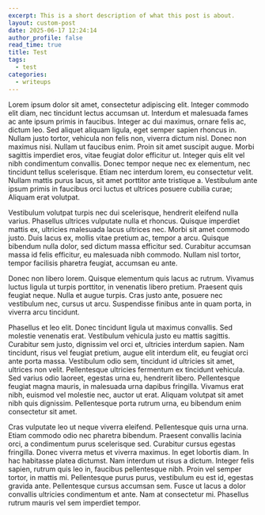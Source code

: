 ```yaml
---
excerpt: This is a short description of what this post is about.
layout: custom-post
date: 2025-06-17 12:24:14
author_profile: false
read_time: true
title: Test
tags:
  - test
categories:
  - writeups
---
```

Lorem ipsum dolor sit amet, consectetur adipiscing elit. Integer commodo elit diam, nec tincidunt lectus accumsan ut. Interdum et malesuada fames ac ante ipsum primis in faucibus. Integer ac dui maximus, ornare felis ac, dictum leo. Sed aliquet aliquam ligula, eget semper sapien rhoncus in. Nullam justo tortor, vehicula non felis non, viverra dictum nisl. Donec non maximus nisi. Nullam ut faucibus enim. Proin sit amet suscipit augue. Morbi sagittis imperdiet eros, vitae feugiat dolor efficitur ut. Integer quis elit vel nibh condimentum convallis. Donec tempor neque nec ex elementum, nec tincidunt tellus scelerisque. Etiam nec interdum lorem, eu consectetur velit. Nullam mattis purus lacus, sit amet porttitor ante tristique a. Vestibulum ante ipsum primis in faucibus orci luctus et ultrices posuere cubilia curae; Aliquam erat volutpat.

Vestibulum volutpat turpis nec dui scelerisque, hendrerit eleifend nulla varius. Phasellus ultrices vulputate nulla et rhoncus. Quisque imperdiet mattis ex, ultricies malesuada lacus ultrices nec. Morbi sit amet commodo justo. Duis lacus ex, mollis vitae pretium ac, tempor a arcu. Quisque bibendum nulla dolor, sed dictum massa efficitur sed. Curabitur accumsan massa id felis efficitur, eu malesuada nibh commodo. Nullam nisl tortor, tempor facilisis pharetra feugiat, accumsan eu ante.

Donec non libero lorem. Quisque elementum quis lacus ac rutrum. Vivamus luctus ligula ut turpis porttitor, in venenatis libero pretium. Praesent quis feugiat neque. Nulla et augue turpis. Cras justo ante, posuere nec vestibulum nec, cursus ut arcu. Suspendisse finibus ante in quam porta, in viverra arcu tincidunt.

Phasellus et leo elit. Donec tincidunt ligula ut maximus convallis. Sed molestie venenatis erat. Vestibulum vehicula justo eu mattis sagittis. Curabitur sem justo, dignissim vel orci et, ultricies interdum sapien. Nam tincidunt, risus vel feugiat pretium, augue elit interdum elit, eu feugiat orci ante porta massa. Vestibulum odio sem, tincidunt id ultricies sit amet, ultrices non velit. Pellentesque ultricies fermentum ex tincidunt vehicula. Sed varius odio laoreet, egestas urna eu, hendrerit libero. Pellentesque feugiat magna mauris, in malesuada urna dapibus fringilla. Vivamus erat nibh, euismod vel molestie nec, auctor ut erat. Aliquam volutpat sit amet nibh quis dignissim. Pellentesque porta rutrum urna, eu bibendum enim consectetur sit amet.

Cras vulputate leo ut neque viverra eleifend. Pellentesque quis urna urna. Etiam commodo odio nec pharetra bibendum. Praesent convallis lacinia orci, a condimentum purus scelerisque sed. Curabitur cursus egestas fringilla. Donec viverra metus et viverra maximus. In eget lobortis diam. In hac habitasse platea dictumst. Nam interdum ut risus a dictum. Integer felis sapien, rutrum quis leo in, faucibus pellentesque nibh. Proin vel semper tortor, in mattis mi. Pellentesque purus purus, vestibulum eu est id, egestas gravida ante. Pellentesque cursus accumsan sem. Fusce ut lacus a dolor convallis ultricies condimentum et ante. Nam at consectetur mi. Phasellus rutrum mauris vel sem imperdiet tempor. 
